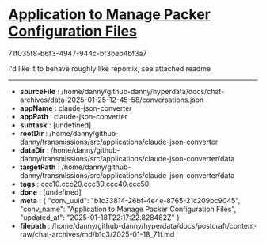 # [Application to Manage Packer Configuration Files](https://claude.ai/chat/b1c33814-26bf-4e4e-8765-21c209bc9045)

71f035f8-b6f3-4947-944c-bf3beb4bf3a7

I'd like it to behave roughly like repomix, see attached readme

---

* **sourceFile** : /home/danny/github-danny/hyperdata/docs/chat-archives/data-2025-01-25-12-45-58/conversations.json
* **appName** : claude-json-converter
* **appPath** : claude-json-converter
* **subtask** : [undefined]
* **rootDir** : /home/danny/github-danny/transmissions/src/applications/claude-json-converter
* **dataDir** : /home/danny/github-danny/transmissions/src/applications/claude-json-converter/data
* **targetPath** : /home/danny/github-danny/transmissions/src/applications/claude-json-converter/data
* **tags** : ccc10.ccc20.ccc30.ccc40.ccc50
* **done** : [undefined]
* **meta** : {
  "conv_uuid": "b1c33814-26bf-4e4e-8765-21c209bc9045",
  "conv_name": "Application to Manage Packer Configuration Files",
  "updated_at": "2025-01-18T22:17:22.828482Z"
}
* **filepath** : /home/danny/github-danny/hyperdata/docs/postcraft/content-raw/chat-archives/md/b1c3/2025-01-18_71f.md